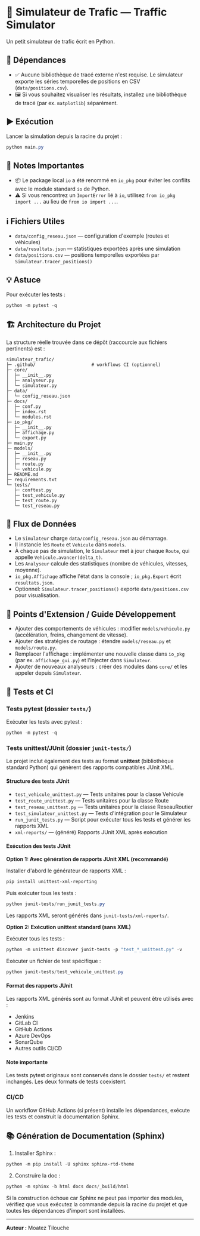# 🚦 **Simulateur de Trafic** — Traffic Simulator

Un petit simulateur de trafic écrit en Python.

## 🧩 **Dépendances**

- ✅ Aucune bibliothèque de tracé externe n'est requise. Le simulateur exporte les séries temporelles de positions en CSV (`data/positions.csv`).
- 🖼️ Si vous souhaitez visualiser les résultats, installez une bibliothèque de tracé (par ex. `matplotlib`) séparément.

## ▶️ **Exécution**

Lancer la simulation depuis la racine du projet :

```powershell
python main.py
```

## 📝 **Notes Importantes**

- 📦 Le package local `io` a été renommé en `io_pkg` pour éviter les conflits avec le module standard `io` de Python.
- ⚠️ Si vous rencontrez un `ImportError` lié à `io`, utilisez `from io_pkg import ...` au lieu de `from io import ...`.

## ℹ️ **Fichiers Utiles**

- `data/config_reseau.json` — configuration d'exemple (routes et véhicules)
- `data/resultats.json` — statistiques exportées après une simulation
- `data/positions.csv` — positions temporelles exportées par `Simulateur.tracer_positions()`

## 💡 **Astuce**

Pour exécuter les tests :

```powershell
python -m pytest -q
```

## 🏗️ **Architecture du Projet**

La structure réelle trouvée dans ce dépôt (raccourcie aux fichiers pertinents) est :

```
simulateur_trafic/
├─ .github/                     # workflows CI (optionnel)
├─ core/
│  ├─ __init__.py
│  ├─ analyseur.py
│  └─ simulateur.py
├─ data/
│  └─ config_reseau.json
├─ docs/
│  ├─ conf.py
│  ├─ index.rst
│  └─ modules.rst
├─ io_pkg/
│  ├─ __init__.py
│  ├─ affichage.py
│  └─ export.py
├─ main.py
├─ models/
│  ├─ __init__.py
│  ├─ reseau.py
│  ├─ route.py
│  └─ vehicule.py
├─ README.md
├─ requirements.txt
└─ tests/
   ├─ conftest.py
   ├─ test_vehicule.py
   ├─ test_route.py
   └─ test_reseau.py
```

## 🧭 **Flux de Données**

- Le `Simulateur` charge `data/config_reseau.json` au démarrage.
- Il instancie les `Route` et `Vehicule` dans `models`.
- À chaque pas de simulation, le `Simulateur` met à jour chaque `Route`, qui appelle `Vehicule.avancer(delta_t)`.
- Les `Analyseur` calcule des statistiques (nombre de véhicules, vitesses, moyenne).
- `io_pkg.Affichage` affiche l'état dans la console ; `io_pkg.Export` écrit `resultats.json`.
- Optionnel: `Simulateur.tracer_positions()` exporte `data/positions.csv` pour visualisation.

## 🔌 **Points d'Extension / Guide Développement**

- Ajouter des comportements de véhicules : modifier `models/vehicule.py` (accélération, freins, changement de vitesse).
- Ajouter des stratégies de routage : étendre `models/reseau.py` et `models/route.py`.
- Remplacer l'affichage : implémenter une nouvelle classe dans `io_pkg` (par ex. `affichage_gui.py`) et l'injecter dans `Simulateur`.
- Ajouter de nouveaux analyseurs : créer des modules dans `core/` et les appeler depuis `Simulateur`.

## 🧪 **Tests et CI**

### Tests pytest (dossier `tests/`)

Exécuter les tests avec pytest :

```powershell
python -m pytest -q
```

### **Tests unittest/JUnit** (dossier `junit-tests/`)

Le projet inclut également des tests au format **unittest** (bibliothèque standard Python) qui génèrent des rapports compatibles JUnit XML.

#### **Structure des tests JUnit**

- `test_vehicule_unittest.py` — Tests unitaires pour la classe Vehicule
- `test_route_unittest.py` — Tests unitaires pour la classe Route
- `test_reseau_unittest.py` — Tests unitaires pour la classe ReseauRoutier
- `test_simulateur_unittest.py` — Tests d'intégration pour le Simulateur
- `run_junit_tests.py` — Script pour exécuter tous les tests et générer les rapports XML
- `xml-reports/` — (généré) Rapports JUnit XML après exécution

#### **Exécution des tests JUnit**

**Option 1: Avec génération de rapports JUnit XML (recommandé)**

Installer d'abord le générateur de rapports XML :

```powershell
pip install unittest-xml-reporting
```

Puis exécuter tous les tests :

```powershell
python junit-tests/run_junit_tests.py
```

Les rapports XML seront générés dans `junit-tests/xml-reports/`.

**Option 2: Exécution unittest standard (sans XML)**

Exécuter tous les tests :

```powershell
python -m unittest discover junit-tests -p "test_*_unittest.py" -v
```

Exécuter un fichier de test spécifique :

```powershell
python junit-tests/test_vehicule_unittest.py
```

#### **Format des rapports JUnit**

Les rapports XML générés sont au format JUnit et peuvent être utilisés avec :

- Jenkins
- GitLab CI
- GitHub Actions
- Azure DevOps
- SonarQube
- Autres outils CI/CD

#### **Note importante**

Les tests pytest originaux sont conservés dans le dossier `tests/` et restent inchangés. Les deux formats de tests coexistent.

### **CI/CD**

Un workflow GitHub Actions (si présent) installe les dépendances, exécute les tests et construit la documentation Sphinx.

## 📚 **Génération de Documentation (Sphinx)**

1. Installer Sphinx :

```powershell
python -m pip install -U sphinx sphinx-rtd-theme
```

2. Construire la doc :

```powershell
python -m sphinx -b html docs docs/_build/html
```

Si la construction échoue car Sphinx ne peut pas importer des modules, vérifiez que vous exécutez la commande depuis la racine du projet et que toutes les dépendances d'import sont installées.

---

**Auteur :** Moatez Tilouche

